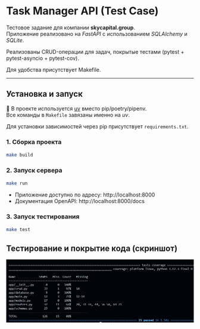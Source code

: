 # Task Manager API (Test Case)

Тестовое задание для компании **skycapital.group**.  
Приложение реализовано на *FastAPI* с использованием *SQLAlchemy* и *SQLite*.  

Реализованы CRUD-операции для задач, покрытые тестами (pytest + pytest-asyncio + pytest-cov).

Для удобства присутствует Makefile.

---

## Установка и запуск

:frog: В проекте используется [uv](https://github.com/astral-sh/uv) вместо pip/poetry/pipenv.  
Все команды в `Makefile` завязаны именно на *uv*.  

Для установки зависимостей через pip присутствует `requirements.txt`.

### 1. Сборка проекта
```bash
make build
```

### 2. Запуск сервера
```bash
make run
```

- Приложение доступно по адресу: http://localhost:8000
- Документация OpenAPI: http://localhost:8000/docs

### 3. Запуск тестирования
```bash
make test
```

## Тестирование и покрытие кода (скриншот)

![coverage test](./images/coverage_test.png)